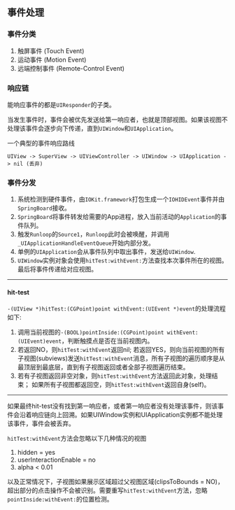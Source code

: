 ## 事件处理

### 事件分类

1. 触屏事件 (Touch Event)
2. 运动事件 (Motion Event)
3. 远端控制事件 (Remote-Control Event)

### 响应链

能响应事件的都是`UIResponder`的子类。

当发生事件时，事件会被优先发送给第一响应者，也就是顶部视图。如果该视图不处理该事件会逐步向下传递，直到`UIWindow`和`UIApplication`。

一个典型的事件响应路线

`UIView -> SuperView -> UIViewController -> UIWindow -> UIApplication -> nil (丢弃)`

### 事件分发

1. 系统检测到硬件事件，由`IOKit.framework`打包生成一个`IOHIDEvent`事件并由`SpringBoard`接收。
2. `SpringBoard`将事件转发给需要的App进程，放入当前活动的`Application`的事件队列。
3. 触发`Runloop`的`Source1`，`Runloop`此时会被唤醒，并调用`_UIApplicationHandleEventQueue`开始内部分发。
4. 单例的`UIApplication`会从事件队列中取出事件，发送给`UIWindow`.
5. `UIWindow`实例对象会使用`hitTest:withEvent:`方法查找本次事件所在的视图。最后将事件传递给对应视图。

---
#### hit-test

`-(UIView *)hitTest:(CGPoint)point withEvent:(UIEvent *)event`的处理流程如下:

1. 调用当前视图的`-(BOOL)pointInside:(CGPoint)point withEvent:(UIEvent)event`，判断触摸点是否在当前视图内。
2. 若返回NO，则`hitTest:withEvent`返回nil; 若返回YES，则向当前视图的所有子视图(subviews)发送`hitTest:withEvent`消息，所有子视图的遍历顺序是从最顶层到最底层，直到有子视图返回或者全部子视图遍历结束。
3. 若有子视图返回非空对象，则`hitTest:withEvent`方法返回此对象，处理结束； 如果所有子视图都返回空，则`hitTest:withEvent`返回自身(self)。

---

如果最终hit-test没有找到第一响应者，或者第一响应者没有处理该事件，则该事件会沿着响应链向上回溯。如果UIWindow实例和UIApplication实例都不能处理该事件，事件会被丢弃。

`hitTest:withEvent`方法会忽略以下几种情况的视图

1. hidden = yes
2. userInteractionEnable = no
3. alpha < 0.01

以及正常情况下，子视图如果展示区域超过父视图区域(clipsToBounds = NO)，超出部分的点击操作不会被识别。需要重写`hitTest:withEvent`方法，忽略`pointInside:withEvent:`的位置检测。